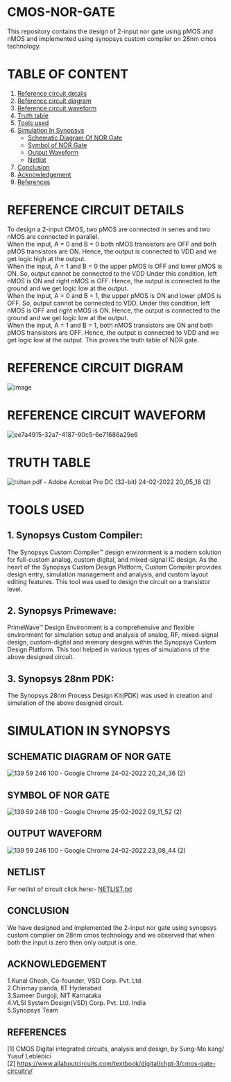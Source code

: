 # CMOS-NOR-GATE
This repository contains the design of 2-input nor gate using pMOS and nMOS and implemented using synopsys custom complier on 28nm cmos technology.
# TABLE OF CONTENT

1. [Reference circuit details](https://github.com/rohanaditya411/CMOS-NOR-GATE/blob/main/README.md#reference-circuit-details)</br>
2. [Reference circuit diagram](https://github.com/rohanaditya411/CMOS-NOR-GATE/blob/main/README.md#reference-circuit-digram)</br>
3. [Reference circuit waveform](https://github.com/rohanaditya411/CMOS-NOR-GATE/blob/main/README.md#reference-circuit-waveform)</br>
4. [Truth table](https://github.com/rohanaditya411/CMOS-NOR-GATE/blob/main/README.md#truth-table)</br>
5. [Tools used](https://github.com/rohanaditya411/CMOS-NOR-GATE/blob/main/README.md#tools-used)</br>
6. [Simulation In Synopsys](https://github.com/rohanaditya411/CMOS-NOR-GATE/blob/main/README.md#simulation-in-synopsys)</br>
   -  [Schematic Diagram Of NOR Gate](https://github.com/rohanaditya411/CMOS-NOR-GATE/blob/main/README.md#schematic-diagram-of-nor-gate)</br>
   - [Symbol of NOR Gate](https://github.com/rohanaditya411/CMOS-NOR-GATE/blob/main/README.md#symbol-of-nor-gate)</br>
   - [Output Waveform](https://github.com/rohanaditya411/CMOS-NOR-GATE/blob/main/README.md#output-waveform)</br>
   - [Netlist](https://github.com/rohanaditya411/CMOS-NOR-GATE/blob/main/README.md#netlist)</br>
7. [Conclusion](https://github.com/rohanaditya411/CMOS-NOR-GATE/blob/main/README.md#conclusion)</br>
8. [Acknowledgement](https://github.com/rohanaditya411/CMOS-NOR-GATE/blob/main/README.md#acknowledgement)</br>
9. [References](https://github.com/rohanaditya411/CMOS-NOR-GATE/blob/main/README.md#references)</br>
# REFERENCE CIRCUIT DETAILS

To design a 2-input CMOS, two pMOS are connected in series and two
nMOS are connected in parallel.</br>
When the input, A = 0 and B = 0 both nMOS transistors are OFF and
both pMOS transistors are ON. Hence, the output is
connected to VDD and we get logic high at the output.</br>
 When the input, A = 1 and B = 0 the upper pMOS is OFF and lower
pMOS is ON. So, output cannot be connected to the VDD
Under this condition, left nMOS is ON and right nMOS is
OFF. Hence, the output is connected to the ground and we
get logic low at the output.</br>
When the input, A = 0 and B = 1, the upper pMOS is ON and lower
pMOS is OFF. So, output cannot be connected to VDD. Under
this condition, left nMOS is OFF and right nMOS is ON.
Hence, the output is connected to the ground and we get
logic low at the output.</br>
When the input, A = 1 and B = 1, both nMOS transistors are ON and
both pMOS transistors are OFF. Hence, the output is
connected to VDD and we get logic low at the output. This
proves the truth table of NOR gate.</br> 

# REFERENCE CIRCUIT DIGRAM

![image](https://user-images.githubusercontent.com/100359672/155544322-f8d1c05b-d9ce-4145-8b5f-02988efcc8a7.png)


# REFERENCE CIRCUIT WAVEFORM
![ee7a4915-32a7-4187-90c5-6e71686a29e6](https://user-images.githubusercontent.com/100359672/155647645-84865a5a-7788-40b9-a1c8-487119d7a5ec.jpg)

# TRUTH TABLE

![rohan pdf - Adobe Acrobat Pro DC (32-bit) 24-02-2022 20_05_18 (2)](https://user-images.githubusercontent.com/100359672/155544981-ee5535a9-67af-4a46-a8d5-287a546da467.png)

# TOOLS USED
## 1. Synopsys Custom Compiler:  
The Synopsys Custom Compiler™ design environment is a modern solution for full-custom analog, custom digital, and mixed-signal IC design. As the heart of the Synopsys Custom Design Platform, Custom Compiler provides design entry, simulation management and analysis, and custom layout editing features. This tool was used to design the circuit on a transistor level.</br>
## 2. Synopsys Primewave: 
PrimeWave™ Design Environment is a comprehensive and flexible environment for simulation setup and analysis of analog, RF, mixed-signal design, custom-digital and memory designs within the Synopsys Custom Design Platform. This tool helped in various types of simulations of the above designed circuit.</br>
## 3. Synopsys 28nm PDK:  
The Synopsys 28nm Process Design Kit(PDK) was used in creation and simulation of the above designed circuit.</br>

# SIMULATION IN SYNOPSYS

## SCHEMATIC DIAGRAM OF NOR GATE

![139 59 246 100 - Google Chrome 24-02-2022 20_24_36 (2)](https://user-images.githubusercontent.com/100359672/155564256-b61fe868-4250-4d21-89ca-4414d22f1472.png)

## SYMBOL OF NOR GATE
![139 59 246 100 - Google Chrome 25-02-2022 09_11_52 (2)](https://user-images.githubusercontent.com/100359672/155649522-63d1646c-3545-466d-a11d-5222c116f256.png)

## OUTPUT WAVEFORM
![139 59 246 100 - Google Chrome 24-02-2022 23_08_44 (2)](https://user-images.githubusercontent.com/100359672/155649757-5d131e44-5566-404e-9a41-a2b3e4b188ef.png)

## NETLIST
For netlist of circuit click here:- [NETLIST.txt](https://github.com/rohanaditya411/CMOS-NOR-GATE/files/8138781/NETLIST.txt)

## CONCLUSION
We have designed and implemented the 2-input nor gate using synopsys custom complier on 28nm cmos technology and we observed that when both the input is zero then only output is one.
## ACKNOWLEDGEMENT
1.Kunal Ghosh, Co-founder, VSD Corp. Pvt. Ltd. </br>
2.Chinmay panda, IIT Hyderabad </br>
3.Sameer Durgoji, NIT Karnataka </br>
4.VLSI System Design(VSD) Corp. Pvt. Ltd. India  </br>
5.Synopsys Team </br>
## REFERENCES
[1] CMOS Digital integrated circuits, analysis and design, by
Sung-Mo kang/ Yusuf Leblebici</br>
[2] https://www.allaboutcircuits.com/textbook/digital/chpt-3/cmos-gate-circuitry/





